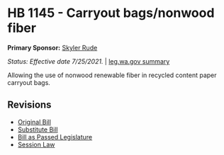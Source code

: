 # HB 1145 - Carryout bags/nonwood fiber
**Primary Sponsor:** [Skyler Rude](/person/leg/rude_sk.md)

*Status: Effective date 7/25/2021.* | [leg.wa.gov summary](https://app.leg.wa.gov/billsummary?BillNumber=1145&Year=2021)

Allowing the use of nonwood renewable fiber in recycled content paper carryout bags.

## Revisions
* [Original Bill](1/)
* [Substitute Bill](S/)
* [Bill as Passed Legislature](S.PL/)
* [Session Law](S.SL/)